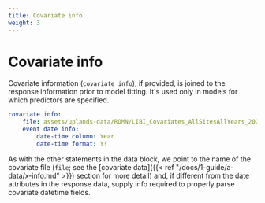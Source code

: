 ```yaml
---
title: Covariate info
weight: 3
---
```


# Covariate info
Covariate information (`covariate info`), if provided, is joined to the response information prior to model fitting. It's used only in models for which predictors are specified.

```yml
covariate info:
    file: assets/uplands-data/ROMN/LIBI_Covariates_AllSitesAllYears_20201104_Through2016_with_exotics.csv
    event date info:
        date-time column: Year
        date-time format: Y!
```

As with the other statements in the data block, we point to the name of the covariate file (`file`; see the [covariate data]({{< ref "/docs/1-guide/a-data/x-info.md" >}}) section for more detail) and, if different from the date attributes in the response data, supply info required to properly parse covariate datetime fields.